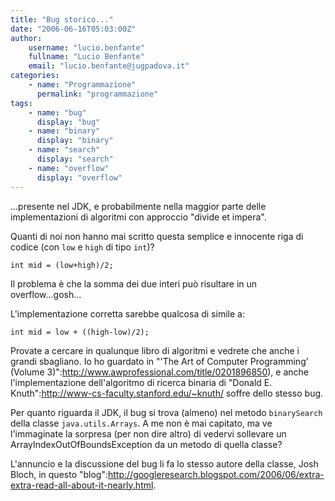 ```yaml
---
title: "Bug storico..."
date: "2006-06-16T05:03:00Z"
author:
    username: "lucio.benfante"
    fullname: "Lucio Benfante"
    email: "lucio.benfante@jugpadova.it"
categories:
    - name: "Programmazione"
      permalink: "programmazione"
tags:
    - name: "bug"
      display: "bug"
    - name: "binary"
      display: "binary"
    - name: "search"
      display: "search"
    - name: "overflow"
      display: "overflow"
---
```

...presente nel JDK, e probabilmente nella maggior parte delle implementazioni di algoritmi con approccio "divide et impera".

Quanti di noi non hanno mai scritto questa semplice e innocente riga di codice (con <code>low</code> e <code>high</code> di tipo <code>int</code>)?

```int mid = (low+high)/2;```

Il problema è che la somma dei due interi può risultare in un overflow...gosh...

L'implementazione corretta sarebbe qualcosa di simile a:

```int mid = low + ((high-low)/2);```

Provate a cercare in qualunque libro di algoritmi e vedrete che anche i grandi sbagliano. Io ho guardato in "'The Art of Computer Programming' (Volume 3)":http://www.awprofessional.com/title/0201896850), e anche l'implementazione dell'algoritmo di ricerca binaria di "Donald E. Knuth":http://www-cs-faculty.stanford.edu/~knuth/ soffre dello stesso bug.

Per quanto riguarda il JDK, il bug si trova (almeno) nel metodo <code>binarySearch</code> della classe <code>java.utils.Arrays</code>. A me non è mai capitato, ma ve l'immaginate la sorpresa (per non dire altro) di vedervi sollevare un ArrayIndexOutOfBoundsException da un metodo di quella classe?

L'annuncio e la discussione del bug li fa lo stesso autore della classe, Josh Bloch, in questo "blog":http://googleresearch.blogspot.com/2006/06/extra-extra-read-all-about-it-nearly.html.



